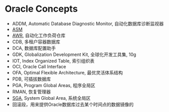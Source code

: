 # Oracle Concepts

- ADDM, Automatic Database Diagnostic Monitor, 自动化数据库诊断监视器
- [ASM](../Architecture/Storage/ASM/ASM.md)
- [AWR](../Optimize/AWR/AWR.md), 自动化工作负荷仓库
- CDB, 多租户容器数据库
- DCA, 数据库配置助手
- GDK, Globalization Development Kit, 全球化开发工具集, 10g
- IOT, Index Organized Table, 索引组织表
- OCI, Oracle Call Interface
- OFA, Optimal Flexible Architecture, 最优灵活体系结构
- PDB, 可插拔数据库
- PGA, Program Global Areas, 程序全局区
- RMAN, 恢复管理器
- [SGA](../Architecture/Memory/Memory.md), System Global Area, 系统全局区
- 回滚段，用来提供Oracle数据库过去某个时间点的数据镜像的